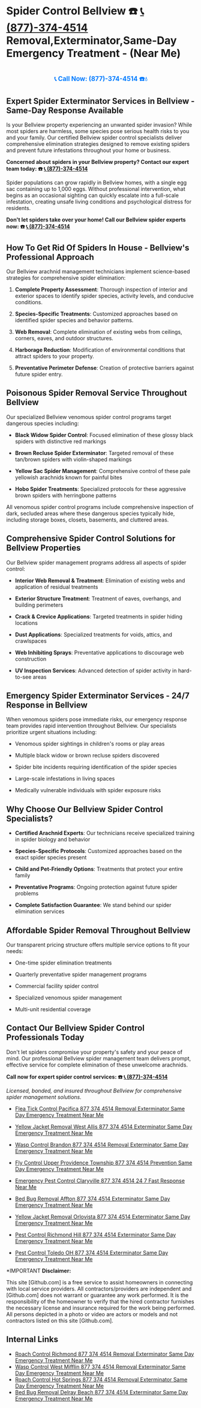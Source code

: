 # Spider Control Bellview ☎️ [📞 (877)-374-4514](https://pest-control-4514.netlify.app) Removal,Exterminator,Same-Day Emergency Treatment - (Near Me)
# 

<p align="center" style="font-size: 1.2em; font-weight: bold; margin: 20px 0;">
  <a href="https://pest-control-4514.netlify.app" target="_blank" style="color: #007BFF; text-decoration: none;">📞 Call Now: (877)-374-4514 ☎️💧</a>
</p>

## Expert Spider Exterminator Services in Bellview - Same-Day Response Available

Is your Bellview property experiencing an unwanted spider invasion? While most spiders are harmless, some species pose serious health risks to you and your family. Our certified Bellview spider control specialists deliver comprehensive elimination strategies designed to remove existing spiders and prevent future infestations throughout your home or business.

**Concerned about spiders in your Bellview property? Contact our expert team today: ☎️ [📞 (877)-374-4514](https://pest-control-4514.netlify.app)**

Spider populations can grow rapidly in Bellview homes, with a single egg sac containing up to 1,000 eggs. Without professional intervention, what begins as an occasional sighting can quickly escalate into a full-scale infestation, creating unsafe living conditions and psychological distress for residents.

**Don't let spiders take over your home! Call our Bellview spider experts now: ☎️ [📞 (877)-374-4514](https://pest-control-4514.netlify.app)**

## How To Get Rid Of Spiders In House - Bellview's Professional Approach

Our Bellview arachnid management technicians implement science-based strategies for comprehensive spider elimination:

1. **Complete Property Assessment**: Thorough inspection of interior and exterior spaces to identify spider species, activity levels, and conducive conditions.

2. **Species-Specific Treatments**: Customized approaches based on identified spider species and behavior patterns.

3. **Web Removal**: Complete elimination of existing webs from ceilings, corners, eaves, and outdoor structures.

4. **Harborage Reduction**: Modification of environmental conditions that attract spiders to your property.

5. **Preventative Perimeter Defense**: Creation of protective barriers against future spider entry.

## Poisonous Spider Removal Service Throughout Bellview

Our specialized Bellview venomous spider control programs target dangerous species including:

- **Black Widow Spider Control**: Focused elimination of these glossy black spiders with distinctive red markings

- **Brown Recluse Spider Exterminator**: Targeted removal of these tan/brown spiders with violin-shaped markings

- **Yellow Sac Spider Management**: Comprehensive control of these pale yellowish arachnids known for painful bites

- **Hobo Spider Treatments**: Specialized protocols for these aggressive brown spiders with herringbone patterns

All venomous spider control programs include comprehensive inspection of dark, secluded areas where these dangerous species typically hide, including storage boxes, closets, basements, and cluttered areas.

## Comprehensive Spider Control Solutions for Bellview Properties

Our Bellview spider management programs address all aspects of spider control:

- **Interior Web Removal & Treatment**: Elimination of existing webs and application of residual treatments

- **Exterior Structure Treatment**: Treatment of eaves, overhangs, and building perimeters

- **Crack & Crevice Applications**: Targeted treatments in spider hiding locations

- **Dust Applications**: Specialized treatments for voids, attics, and crawlspaces

- **Web Inhibiting Sprays**: Preventative applications to discourage web construction

- **UV Inspection Services**: Advanced detection of spider activity in hard-to-see areas

## Emergency Spider Exterminator Services - 24/7 Response in Bellview

When venomous spiders pose immediate risks, our emergency response team provides rapid intervention throughout Bellview. Our specialists prioritize urgent situations including:

- Venomous spider sightings in children's rooms or play areas

- Multiple black widow or brown recluse spiders discovered

- Spider bite incidents requiring identification of the spider species

- Large-scale infestations in living spaces

- Medically vulnerable individuals with spider exposure risks

## Why Choose Our Bellview Spider Control Specialists?

- **Certified Arachnid Experts**: Our technicians receive specialized training in spider biology and behavior

- **Species-Specific Protocols**: Customized approaches based on the exact spider species present

- **Child and Pet-Friendly Options**: Treatments that protect your entire family

- **Preventative Programs**: Ongoing protection against future spider problems

- **Complete Satisfaction Guarantee**: We stand behind our spider elimination services

## Affordable Spider Removal Throughout Bellview

Our transparent pricing structure offers multiple service options to fit your needs:

- One-time spider elimination treatments

- Quarterly preventative spider management programs

- Commercial facility spider control

- Specialized venomous spider management

- Multi-unit residential coverage

## Contact Our Bellview Spider Control Professionals Today

Don't let spiders compromise your property's safety and your peace of mind. Our professional Bellview spider management team delivers prompt, effective service for complete elimination of these unwelcome arachnids.

**Call now for expert spider control services: ☎️ [📞 (877)-374-4514](https://pest-control-4514.netlify.app)**

*Licensed, bonded, and insured throughout Bellview for comprehensive spider management solutions.*


- [Flea Tick Control Pacifica 877 374 4514 Removal Exterminator Same Day Emergency Treatment Near Me](https://github.com/allyoucaneatsushiin/pest-control/blob/main/Flea-Tick-Control-Pacifica-877-374-4514-Removal-Exterminator-Same-Day-Emergency-Treatment-Near-Me.md)
- [Yellow Jacket Removal West Allis 877 374 4514 Exterminator Same Day Emergency Treatment Near Me](https://github.com/allyoucaneatsushiin/pest-control/blob/main/Yellow-Jacket-Removal-West-Allis-877-374-4514-Exterminator-Same-Day-Emergency-Treatment-Near-Me.md)
- [Wasp Control Brandon 877 374 4514 Removal Exterminator Same Day Emergency Treatment Near Me](https://github.com/allyoucaneatsushiin/pest-control/blob/main/Wasp-Control-Brandon-877-374-4514-Removal-Exterminator-Same-Day-Emergency-Treatment-Near-Me.md)


- [Fly Control Upper Providence Township 877 374 4514 Prevention Same Day Emergency Treatment Near Me](https://github.com/allyoucaneatsushiin/pest-control/blob/main/Fly-Control-Upper-Providence-Township-877-374-4514-Prevention-Same-Day-Emergency-Treatment-Near-Me.md)
- [Emergency Pest Control Claryville 877 374 4514 24 7 Fast Response Near Me](https://github.com/allyoucaneatsushiin/pest-control/blob/main/Emergency-Pest-Control-Claryville-877-374-4514-24-7-Fast-Response-Near-Me.md)
- [Bed Bug Removal Affton 877 374 4514 Exterminator Same Day Emergency Treatment Near Me](https://github.com/allyoucaneatsushiin/pest-control/blob/main/Bed-Bug-Removal-Affton-877-374-4514-Exterminator-Same-Day-Emergency-Treatment-Near-Me.md)


- [Yellow Jacket Removal Orlovista 877 374 4514 Exterminator Same Day Emergency Treatment Near Me](https://github.com/allyoucaneatsushiin/pest-control/blob/main/Yellow-Jacket-Removal-Orlovista-877-374-4514-Exterminator-Same-Day-Emergency-Treatment-Near-Me.md)
- [Pest Control Richmond Hill 877 374 4514 Exterminator Same Day Emergency Treatment Near Me](https://github.com/allyoucaneatsushiin/pest-control/blob/main/Pest-Control-Richmond-Hill-877-374-4514-Exterminator-Same-Day-Emergency-Treatment-Near-Me.md)
- [Pest Control Toledo OH 877 374 4514 Exterminator Same Day Emergency Treatment Near Me](https://github.com/allyoucaneatsushiin/pest-control/blob/main/Pest-Control-Toledo-OH-877-374-4514-Exterminator-Same-Day-Emergency-Treatment-Near-Me.md)


*IMPORTANT **Disclaimer:**  

This site [Github.com] is a free service to assist homeowners in connecting with local service providers. All contractors/providers are independent and [Github.com] does not warrant or guarantee any work performed. It is the responsibility of the homeowner to verify that the hired contractor furnishes the necessary license and insurance required for the work being performed. All persons depicted in a photo or video are actors or models and not contractors listed on this site [Github.com].


## Internal Links
- [Roach Control Richmond 877 374 4514 Removal Exterminator Same Day Emergency Treatment Near Me](https://github.com/allyoucaneatsushiin/pest-control/blob/main/Roach-Control-Richmond-877-374-4514-Removal-Exterminator-Same-Day-Emergency-Treatment-Near-Me.md)
- [Wasp Control West Mifflin 877 374 4514 Removal Exterminator Same Day Emergency Treatment Near Me](https://github.com/allyoucaneatsushiin/pest-control/blob/main/Wasp-Control-West-Mifflin-877-374-4514-Removal-Exterminator-Same-Day-Emergency-Treatment-Near-Me.md)
- [Roach Control Hot Springs 877 374 4514 Removal Exterminator Same Day Emergency Treatment Near Me](https://github.com/allyoucaneatsushiin/pest-control/blob/main/Roach-Control-Hot-Springs-877-374-4514-Removal-Exterminator-Same-Day-Emergency-Treatment-Near-Me.md)
- [Bed Bug Removal Delray Beach 877 374 4514 Exterminator Same Day Emergency Treatment Near Me](https://github.com/allyoucaneatsushiin/pest-control/blob/main/Bed-Bug-Removal-Delray-Beach-877-374-4514-Exterminator-Same-Day-Emergency-Treatment-Near-Me.md)
